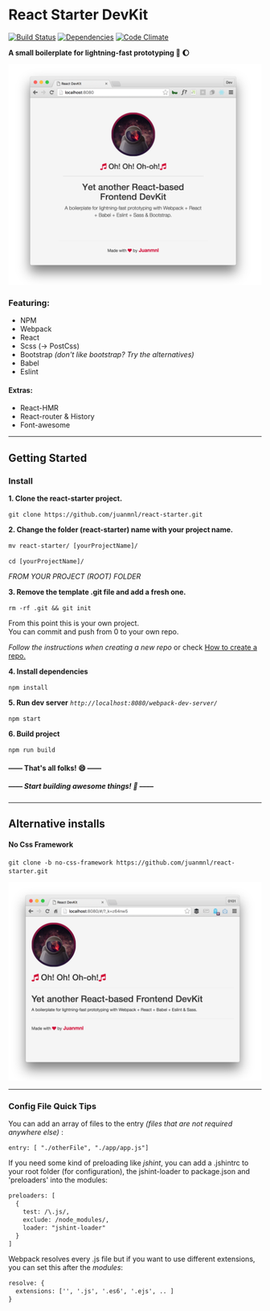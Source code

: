 # React Starter DevKit
[![Build Status](https://travis-ci.org/juanmnl/react-starter.svg?branch=master)](https://travis-ci.org/juanmnl/react-starter)
[![Dependencies](https://david-dm.org/juanmnl/react-starter.svg?branch=master)](https://david-dm.org/juanmnl/react-starter)
[![Code Climate](https://codeclimate.com/github/juanmnl/react-starter/badges/gpa.svg)](https://codeclimate.com/github/juanmnl/react-starter)


**A small boilerplate for lightning-fast prototyping :rocket: :moon:**

![Preview](./previews/preview.png)

### Featuring:
* NPM
* Webpack
* React
* Scss (-> PostCss)
* Bootstrap *(don't like bootstrap? Try the alternatives)*
* Babel
* Eslint

#### Extras:
* React-HMR
* React-router & History
* Font-awesome

---
## Getting Started

### Install

**1. Clone the react-starter project.**

`git clone https://github.com/juanmnl/react-starter.git`

**2. Change the folder (react-starter) name with your project name.**

`mv react-starter/ [yourProjectName]/`

`cd [yourProjectName]/`

*FROM YOUR PROJECT (ROOT) FOLDER*

**3. Remove the template .git file and add a fresh one.**

`rm -rf .git && git init`

From this point this is your own project.  
You can commit and push from 0 to your own repo.

*Follow the instructions when creating a new repo* or check [How to create a repo.](https://help.github.com/articles/create-a-repo/)


**4. Install dependencies**

`npm install`

**5. Run dev server** *`http://localhost:8080/webpack-dev-server/`*

`npm start`

**6. Build project**

`npm run build`

#### –––– That's all folks! :smile: ––––
##### –––– Start building awesome things! :rocket: ––––

---

## Alternative installs

#### No Css Framework

`git clone -b no-css-framework https://github.com/juanmnl/react-starter.git`

![no-css-framework](./previews/no-css.png)

---
### Config File Quick Tips  

You can add an array of files to the entry *(files that are not required anywhere else)* :

```
entry: [ "./otherFile", "./app/app.js"]
```  

If you need some kind of preloading like *jshint*, you can add a .jshintrc to your root folder (for configuration), the jshint-loader to package.json and 'preloaders' into the modules:  
```
preloaders: [
  {
    test: /\.js/,
    exclude: /node_modules/,
    loader: "jshint-loader"
  }
]
```

Webpack resolves every .js file but if you want to use different extensions, you can set this after the *modules*:  
```
resolve: {
  extensions: ['', '.js', '.es6', '.ejs', .. ]
}
```
